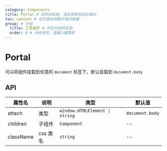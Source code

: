 ```yaml
---
category: Components
title: Portal # 组件的标题，会在菜单侧边栏展示
toc: content # 在页面右侧展示锚点链接
group: # 分组
  title: 工具组件 # 所在分组的名称
  order: 0 # 分组排序，值越小越靠前
---
```


# Portal

可以将组件挂载到任意的 `document` 标签下，默认挂载到 `document.body`

## API

| 属性名    | 说明     | 类型                           | 默认值          |
| --------- | -------- | ------------------------------ | --------------- |
| attach    | 类型     | `window.HTMLElement \| string` | `document.body` |
| children  | 子组件   | `Component`                    | --              |
| className | css 类名 | `string`                       | --              |

